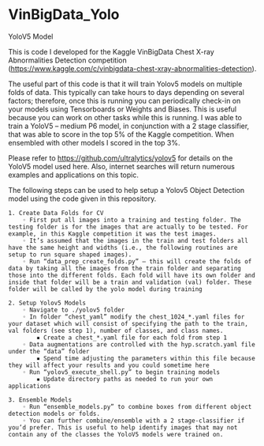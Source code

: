 # VinBigData_Yolo
YoloV5 Model

This is code I developed for the Kaggle VinBigData Chest X-ray Abnormalities Detection competition (https://www.kaggle.com/c/vinbigdata-chest-xray-abnormalities-detection).

The useful part of this code is that it will train Yolov5 models on multiple folds of data. This typically can take hours to days depending on several factors; therefore, once this is running you can periodically check-in on your models using Tensorboards or Weights and Biases. This is useful because you can work on other tasks while this is running. I was able to train a YoloV5 – medium P6 model, in conjunction with a 2 stage classifier, that was able to score in the top 5% of the Kaggle competition. When ensembled with other models I scored in the top 3%. 

Please refer to https://github.com/ultralytics/yolov5 for details on the YoloV5 model used here. Also, internet searches will return numerous examples and applications on this topic.

The following steps can be used to help setup a Yolov5 Object Detection model using the code given in this repository. 
  
    1. Create Data Folds for CV
        ◦ First put all images into a training and testing folder. The testing folder is for the images that are actually to be tested. For example, in this Kaggle competition it was the test images.
        ◦ It’s assumed that the images in the train and test folders all have the same height and widths (i.e., the following routines are setup to run square shaped images).
        ◦ Run “data_prep_create_folds.py” – this will create the folds of data by taking all the images from the train folder and separating those into the different folds. Each fold will have its own folder and inside that folder will be a train and validation (val) folder. These folder will be called by the yolo model during training
          
    2. Setup Yolov5 Models
        ◦ Navigate to ./yolov5 folder
        ◦ In folder “chest_yaml” modify the chest_1024_*.yaml files for your dataset which will consist of specifying the path to the train, val folders (see step 1), number of classes, and class names.
            ▪ Create a chest_*.yaml file for each fold from step 1
        ◦ Data augmentations are controlled with the hyp.scratch.yaml file under the “data” folder
            ▪ Spend time adjusting the parameters within this file because they will affect your results and you could sometime here
        ◦ Run “yolov5_execute_shell.py” to begin training models
            ▪ Update directory paths as needed to run your own applications
          
    3. Ensemble Models
        ◦ Run “ensemble_models.py” to combine boxes from different object detection models or folds.
        ◦ You can further combine/ensemble with a 2 stage-classifier if you’d prefer. This is useful to help identify images that may not contain any of the classes the YoloV5 models were trained on.
